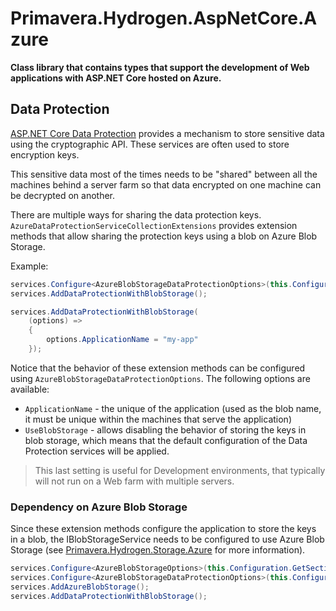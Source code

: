 # Primavera.Hydrogen.AspNetCore.Azure

**Class library that contains types that support the development of Web applications with ASP.NET Core hosted on Azure.**

## Data Protection

[ASP.NET Core Data Protection](https://docs.microsoft.com/en-us/aspnet/core/security/data-protection/) provides a mechanism to store sensitive data using the cryptographic API. These services are often used to store encryption keys.

This sensitive data most of the times needs to be "shared" between all the machines behind a server farm so that data encrypted on one machine can be decrypted on another.

There are multiple ways for sharing the data protection keys. `AzureDataProtectionServiceCollectionExtensions` provides extension methods that allow sharing the protection keys using a blob on Azure Blob Storage.

Example:

```csharp
services.Configure<AzureBlobStorageDataProtectionOptions>(this.Configuration.GetSection(nameof(AzureBlobStorageDataProtectionOptions)));
services.AddDataProtectionWithBlobStorage();
```

```csharp
services.AddDataProtectionWithBlobStorage(
    (options) =>
    {
        options.ApplicationName = "my-app"
    });
```

Notice that the behavior of these extension methods can be configured using `AzureBlobStorageDataProtectionOptions`. The following options are available:

- `ApplicationName` - the unique of the application (used as the blob name, it must be unique within the machines that serve the application)
- `UseBlobStorage` - allows disabling the behavior of storing the keys in blob storage, which means that the default configuration of the Data Protection services will be applied.

> This last setting is useful for Development environments, that typically will not run on a Web farm with  multiple servers.

### Dependency on Azure Blob Storage

Since these extension methods configure the application to store the keys in a blob, the IBlobStorageService needs to be configured to use Azure Blob Storage (see [Primavera.Hydrogen.Storage.Azure](./Storage.Azure.md) for more information).

```csharp
services.Configure<AzureBlobStorageOptions>(this.Configuration.GetSection(nameof(AzureBlobStorageOptions)));
services.Configure<AzureBlobStorageDataProtectionOptions>(this.Configuration.GetSection(nameof(AzureBlobStorageDataProtectionOptions)));
services.AddAzureBlobStorage();
services.AddDataProtectionWithBlobStorage();
```